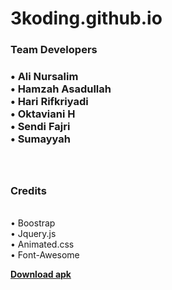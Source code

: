 # 3koding.github.io
<h3>Team Developers<h3>
• Ali Nursalim<br>
• Hamzah Asadullah<br>
• Hari Rifkriyadi<br>
• Oktaviani H<br>
• Sendi Fajri<br>
• Sumayyah<br>
</br>
<br>
<h3>Credits</h3><br>
• Boostrap<br>
• Jquery.js<br>
• Animated.css<br>
• Font-Awesome<br>

<b><a href="http://goo.gl/Ipa1Fo">Download apk</a></b> </br>
